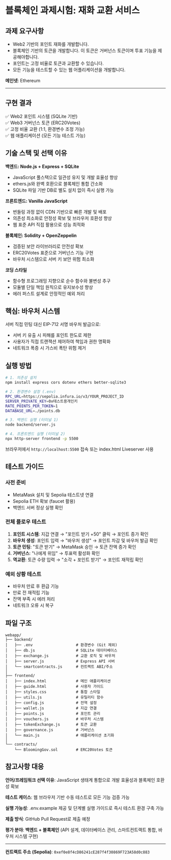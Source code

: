 # 블록체인 과제시험: 재화 교환 서비스

## 과제 요구사항

- Web2 기반의 포인트 재화를 개발합니다.
- 블록체인 기반의 토큰을 개발합니다. 이 토큰은 거버넌스 토큰이며 투표 기능을 제공해야합니다.
- 포인트는 고정 비율로 토큰과 교환할 수 있습니다.
- 모든 기능을 테스트할 수 있는 웹 어플리케이션을 개발합니다.

**메인넷**: Ethereum

---

## 구현 결과

✅ Web2 포인트 시스템 (SQLite 기반)  
✅ Web3 거버넌스 토큰 (ERC20Votes)  
✅ 고정 비율 교환 (1:1, 환경변수 조정 가능)  
✅ 웹 애플리케이션 (모든 기능 테스트 가능)

## 기술 스택 및 선택 이유

**백엔드: Node.js + Express + SQLite**
- JavaScript 풀스택으로 일관성 유지 및 개발 효율성 향상
- ethers.js와 완벽 호환으로 블록체인 통합 간소화
- SQLite 파일 기반 DB로 별도 설치 없이 즉시 실행 가능

**프론트엔드: Vanilla JavaScript**
- 번들링 과정 없이 CDN 기반으로 빠른 개발 및 배포
- 의존성 최소화로 안정성 확보 및 브라우저 호환성 향상
- 웹 표준 API 직접 활용으로 성능 최적화

**블록체인: Solidity + OpenZeppelin**
- 검증된 보안 라이브러리로 안전성 확보
- ERC20Votes 표준으로 거버넌스 기능 구현
- 바우처 시스템으로 서버 키 보안 위험 최소화

**코딩 스타일**
- 함수형 프로그래밍 지향으로 순수 함수와 불변성 추구
- 모듈별 단일 책임 원칙으로 유지보수성 향상
- 에러 퍼스트 설계로 안정적인 예외 처리

## 핵심: 바우처 시스템

서버 직접 민팅 대신 EIP-712 서명 바우처 발급으로:
- 서버 키 유출 시 피해를 포인트 한도로 제한
- 사용자가 직접 트랜잭션 제어하여 책임과 권한 명확화
- 네트워크 폭증 시 가스비 폭탄 위험 제거

## 실행 방법

```bash
# 1. 의존성 설치
npm install express cors dotenv ethers better-sqlite3

# 2. 환경변수 설정 (.env)
RPC_URL=https://sepolia.infura.io/v3/YOUR_PROJECT_ID
SERVER_PRIVATE_KEY=0x테스트용개인키
RATE_POINTS_PER_TOKEN=1
DATABASE_URL=./points.db

# 3. 백엔드 실행 (터미널 1)
node backend/server.js

# 4. 프론트엔드 실행 (터미널 2)
npx http-server frontend -p 5500
```

브라우저에서 `http://localhost:5500` 접속 또는 index.html Liveserver 사용

## 테스트 가이드

### 사전 준비
- MetaMask 설치 및 Sepolia 테스트넷 연결
- Sepolia ETH 확보 (faucet 활용)
- 백엔드 서버 정상 실행 확인

### 전체 플로우 테스트
1. **포인트 시스템**: 지갑 연결 → "포인트 받기 +50" 클릭 → 포인트 증가 확인
2. **바우처 생성**: 포인트 입력 → "바우처 생성" → 포인트 차감 및 바우처 발급 확인
3. **토큰 민팅**: "토큰 받기" → MetaMask 승인 → 토큰 잔액 증가 확인
4. **거버넌스**: "나에게 위임" → 투표력 활성화 확인
5. **역교환**: 토큰 수량 입력 → "소각 + 포인트 받기" → 포인트 재적립 확인

### 예외 상황 테스트
- 바우처 만료 후 환급 기능
- 만료 전 재적립 기능
- 잔액 부족 시 에러 처리
- 네트워크 오류 시 복구

## 파일 구조

```
webapp/
├── backend/
│   ├── .env                   # 환경변수 (Git 제외)
│   ├── db.js                  # SQLite 데이터베이스
│   ├── exchange.js            # 교환 로직 및 바우처
│   ├── server.js              # Express API 서버
│   └── smartcontracts.js      # 컨트랙트 ABI/주소
│
├── frontend/
│   ├── index.html             # 메인 애플리케이션
│   ├── guide.html             # 사용자 가이드
│   ├── styles.css             # 통합 스타일
│   ├── utils.js               # 유틸리티 함수
│   ├── config.js              # 전역 설정
│   ├── wallet.js              # 지갑 연결
│   ├── points.js              # 포인트 관리
│   ├── vouchers.js            # 바우처 시스템
│   ├── tokenExchange.js       # 토큰 교환
│   ├── governance.js          # 거버넌스
│   └── main.js                # 애플리케이션 초기화
│
└── contracts/
    └── BloomingGov.sol        # ERC20Votes 토큰
```

## 참고사항 대응

**언어/프레임워크 선택 이유**: JavaScript 생태계 통합으로 개발 효율성과 블록체인 호환성 확보

**테스트 케이스**: 웹 브라우저 기반 수동 테스트로 모든 기능 검증 가능

**실행 가능성**: .env.example 제공 및 단계별 실행 가이드로 즉시 테스트 환경 구축 가능

**제출 방식**: GitHub Pull Request로 제출 예정

**평가 분야**: **백엔드 + 블록체인** (API 설계, 데이터베이스 관리, 스마트컨트랙트 통합, 바우처 시스템 구현)

---

**컨트랙트 주소 (Sepolia)**: `0xef0e8f4cD86241cE287f4f30869F723A58d0c883`